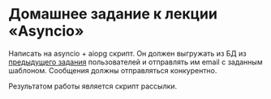 # Домашнее задание к лекции «Asyncio»

Написать на asyncio + aiopg скрипт.
Он должен выгружать из БД из [предыдущего задания](../flask) пользователей и отправлять им email с заданным шаблоном. 
Сообщения должны отправляться конкурентно.

Результатом работы является скрипт рассылки.